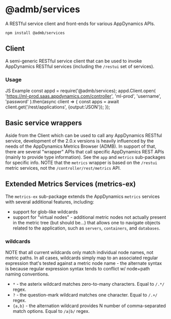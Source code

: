 # @admb/services
A RESTful service client and front-ends for various AppDynamics
APIs.

    npm install @admb/services

## Client
A semi-generic RESTful service client that can be used to invoke
AppDynamics RESTful services (including the `/restui` set of services).

### Usage
JS Example
    const appd = require('@admb/services);
    appd.Client.open(
        'https://ml-prod.saas.appdynamics.com/controller', 'ml-prod', 
        'username', 'password'
    ).then(async client => {
        const apps = await client.get('/rest/applications', {output:'JSON'});
    });

## Basic service wrappers
Aside from the Client which can be used to call any AppDynamics RESTful service, 
development of the 2.0.x versions is heavily influenced by the needs of the
AppDynamics Metrics Browser (ADMB).  In support of that, there are several 
"wrapper" APIs that call specific AppDynamics REST APIs (mainly to provide
type information).  See the `app` and `metrics` sub-packages for specific info.
NOTE that the `metrics` wrapper is based on the `/restui` metric services, not
the `/controller/rest/metrics` API.

## Extended Metrics Services (metrics-ex)
The `metrics-ex` sub-package extends the AppDynamics `metrics` services with
several additional features, including:

- support for glob-like wildcards
- support for "virtual nodes" - additional metric nodes not actually present in
  the metric tree (but should be...) that allows one to navigate objects related
  to the application, such as `servers`, `containers`, and `databases`.

### wildcards
NOTE that all current wildcards only match individual node names, not metric paths.
In all cases, wildcards simply map to an associated regular expression that's tested
against a metric node name - the alternate syntax is because regular expression syntax
tends to conflict w/ node+path naming conventions.

- `*` - the asterix wildcard matches zero-to-many characters. Equal to `/.*/` regex.
- `?` - the question-mark wildcard matches one character.  Equal to `/.+/` regex.
- `{a,b}` - the alternation wildcard provides N number of comma-separated
  match options.  Equal to `/a|b/` regex.

